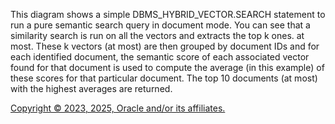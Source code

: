 This diagram shows a simple DBMS_HYBRID_VECTOR.SEARCH statement to run a pure semantic search query in document mode. You can see that a similarity search is run on all the vectors
            and extracts the top k ones.  at most. These k vectors (at most) are then grouped by document IDs and for each identified
            document, the semantic score of each associated vector found for that document is used to compute the average (in this example)
            of these scores for that particular document. The top 10 documents (at most) with the highest averages are returned.

[Copyright © 2023, 2025, Oracle and/or its affiliates.](../../../dcommon/html/cpyr.htm)

